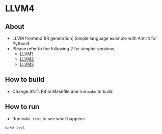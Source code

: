 # LLVM4

## About

* LLVM frontend (IR generation) Simple language example with Antlr4 for Python3
* Please refer to the following 2 for simpler versions
  * [LLVM1](https://github.com/sokoide/llvm1)
  * [LLVM2](https://github.com/sokoide/llvm2)
  * [LLVM3](https://github.com/sokoide/llvm3)


## How to build

* Change ANTLR4 in Makefile and run `make` to build

## How to run

* Run `make test` to see what happens

```sh
make test

```
